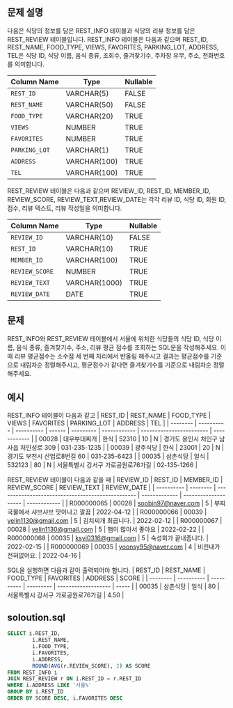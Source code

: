 ## 문제 설명
다음은 식당의 정보를 담은 REST_INFO 테이블과 식당의 리뷰 정보를 담은 REST_REVIEW 테이블입니다. REST_INFO 테이블은 다음과 같으며 REST_ID, REST_NAME, FOOD_TYPE, VIEWS, FAVORITES, PARKING_LOT, ADDRESS, TEL은 식당 ID, 식당 이름, 음식 종류, 조회수, 즐겨찾기수, 주차장 유무, 주소, 전화번호를 의미합니다.

| Column Name   | Type         | Nullable |
| ------------- | ------------ | -------- |
| `REST_ID`     | VARCHAR(5)   | FALSE    |
| `REST_NAME`   | VARCHAR(50)  | FALSE    |
| `FOOD_TYPE`   | VARCHAR(20)  | TRUE     |
| `VIEWS`       | NUMBER       | TRUE     |
| `FAVORITES`   | NUMBER       | TRUE     |
| `PARKING_LOT` | VARCHAR(1)   | TRUE     |
| `ADDRESS`     | VARCHAR(100) | TRUE     |
| `TEL`         | VARCHAR(100) | TRUE     |

REST_REVIEW 테이블은 다음과 같으며 REVIEW_ID, REST_ID, MEMBER_ID, REVIEW_SCORE, REVIEW_TEXT,REVIEW_DATE는 각각 리뷰 ID, 식당 ID, 회원 ID, 점수, 리뷰 텍스트, 리뷰 작성일을 의미합니다.

| Column Name    | Type          | Nullable |
| -------------- | ------------- | -------- |
| `REVIEW_ID`    | VARCHAR(10)   | FALSE    |
| `REST_ID`      | VARCHAR(10)   | TRUE     |
| `MEMBER_ID`    | VARCHAR(100)  | TRUE     |
| `REVIEW_SCORE` | NUMBER        | TRUE     |
| `REVIEW_TEXT`  | VARCHAR(1000) | TRUE     |
| `REVIEW_DATE`  | DATE          | TRUE     |


## 문제
REST_INFO와 REST_REVIEW 테이블에서 서울에 위치한 식당들의 식당 ID, 식당 이름, 음식 종류, 즐겨찾기수, 주소, 리뷰 평균 점수를 조회하는 SQL문을 작성해주세요. 이때 리뷰 평균점수는 소수점 세 번째 자리에서 반올림 해주시고 결과는 평균점수를 기준으로 내림차순 정렬해주시고, 평균점수가 같다면 즐겨찾기수를 기준으로 내림차순 정렬해주세요.

## 예시
REST_INFO 테이블이 다음과 같고
| REST\_ID | REST\_NAME | FOOD\_TYPE | VIEWS  | FAVORITES | PARKING\_LOT | ADDRESS                  | TEL          |
| -------- | ---------- | ---------- | ------ | --------- | ------------ | ------------------------ | ------------ |
| 00028    | 대우부대찌개     | 한식         | 52310  | 10        | N            | 경기도 용인시 처인구 남사읍 처인성로 309 | 031-235-1235 |
| 00039    | 광주식당       | 한식         | 23001  | 20        | N            | 경기도 부천시 산업로8번길 60        | 031-235-6423 |
| 00035    | 삼촌식당       | 일식         | 532123 | 80        | N            | 서울특별시 강서구 가로공원로76가길      | 02-135-1266  |

REST_REVIEW 테이블이 다음과 같을 때
| REVIEW\_ID | REST\_ID | MEMBER\_ID                                        | REVIEW\_SCORE | REVIEW\_TEXT         | REVIEW\_DATE |
| ---------- | -------- | ------------------------------------------------- | ------------- | -------------------- | ------------ |
| R000000065 | 00028    | [soobin97@naver.com](mailto:soobin97@naver.com)   | 5             | 부찌 국물에서 샤브샤브 맛이나고 깔끔 | 2022-04-12   |
| R000000066 | 00039    | [yelin1130@gmail.com](mailto:yelin1130@gmail.com) | 5             | 김치찌개 최곱니다.           | 2022-02-12   |
| R000000067 | 00028    | [yelin1130@gmail.com](mailto:yelin1130@gmail.com) | 5             | 햄이 많아서 좋아요           | 2022-02-22   |
| R000000068 | 00035    | [ksyi0316@gmail.com](mailto:ksyi0316@gmail.com)   | 5             | 숙성회가 끝내줍니다.          | 2022-02-15   |
| R000000069 | 00035    | [yoonsy95@naver.com](mailto:yoonsy95@naver.com)   | 4             | 비린내가 전혀없어요.          | 2022-04-16   |

SQL을 실행하면 다음과 같이 출력되어야 합니다.
| REST\_ID | REST\_NAME | FOOD\_TYPE | FAVORITES | ADDRESS             | SCORE |
| -------- | ---------- | ---------- | --------- | ------------------- | ----- |
| 00035    | 삼촌식당       | 일식         | 80        | 서울특별시 강서구 가로공원로76가길 | 4.50  |


## soloution.sql
``` sql
SELECT i.REST_ID,
        i.REST_NAME,
        i.FOOD_TYPE,
        i.FAVORITES,
        i.ADDRESS,
        ROUND(AVG(r.REVIEW_SCORE), 2) AS SCORE
FROM REST_INFO i
JOIN REST_REVIEW r ON i.REST_ID = r.REST_ID
WHERE i.ADDRESS LIKE '서울%'
GROUP BY i.REST_ID
ORDER BY SCORE DESC, i.FAVORITES DESC
```